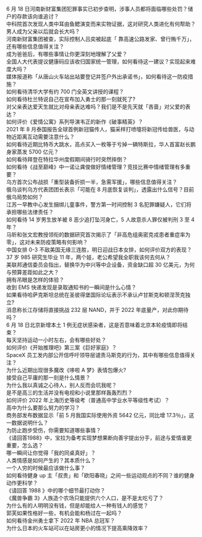 6 月 18 日河南新财富集团犯罪事实已初步查明，涉事人员都将面临哪些处罚？储户的存款该向谁追讨？  
中科院首次发现人类中耳由鱼鳃演变而来实物证据，这对研究人类进化有何帮助？  
男人成为父亲以后就会长大吗？  
河南新财富集团被查，实际控制人吕奕被起底「 靠高速公路发家、曾行贿千万」，还有哪些信息值得关注？  
成为爸爸后，有哪些事情让你更深刻地理解了父爱？  
全国人大代表提议健康码应该收归国家统一管理，如何看待这一建议？实现起来难度大吗？  
媒体报道称「从唐山火车站出站要登记并签户外出承诺书」，如何看待这一防疫措施？  
如何看待清华大学有约 700 门全英文讲授的课程？  
如何看待杜兰特说自己在宣布加入勇士的那一刻就死了?  
对父亲表达爱天生就比对母亲表达难吗？我们是不是先天就「吝啬」对父爱的表达？  
如何评价《爱情公寓》系列导演韦正的新作《破事精英》？  
2021 年 8 月泰国报告全球首例新冠猫传人，猫采样打喷嚏将新冠传给兽医，与动物近距离互动需要注意什么？  
如何看待近期比特币大跳水，高点买入一枚等于亏掉一辆特斯拉，华人首富赵长鹏身家蒸发 5700 亿元？  
如何看待拜登在特拉华州度假期间骑行时突然摔倒？  
如何看待《战至巅峰》中一诺让龚俊做好情绪管理？竞技比赛中情绪管理有多重要？  
乌方首次公布战损「重型装备折损一半，急需军援」，哪些信息值得关注？  
俄乌谈判乌方代表团团长表示「可能在 8 月底恢复谈判」，透露出什么信号？目前俄乌局势如何？  
江苏一早教中心发生捆绑儿童事件，警方第一时间控制  3 名犯罪嫌疑人，它们将承担哪些法律责任？  
如何看待 14 岁男生放羊被 8 恶少追打坠河身亡，5 人故意杀人罪仅被判刑 3 至 4 年？  
马昕和张文宏教授领衔的数据研究首次揭示了「非高危组奥密克戎患者重症率为零」，这对未来防疫策略有何影响？  
中国女排 0-3 不敌美国无缘三连胜，明日迎战日本女排，如何评价双方的表现？  
37 岁 985 研究生毕业 11 年，两个娃，老公希望我全职我该何去何从？  
美联邦通信委员会指出，替换华为中兴等中企设备，资金缺口超 30 亿美元，为何与预算差距如此之大？  
拥有吊眼是怎样的体验？  
收到 EMS 快递发现是录取通知书的一瞬间是什么心情？  
如果看待哈萨克斯坦总统在圣彼得堡国际论坛表示不承认卢甘斯克和顿涅茨克独立?  
消息称长江存储将直接挑战 232 层 NAND，并于 2022 年底量产，对此你期待吗？  
6 月 18 日北京新增本土 1 例无症状感染者，这是否意味着北京本轮疫情即将结束？  
每天坚持运动一小时左右，会有哪些好处？  
如何评价《开始推理吧》第三案《巨好家庭》？  
SpaceX 员工发内部公开信呼吁领导层谴责马斯克的行为，其中有哪些信息值得关注？  
为什么近期出现很多魔改《哆啦 A 梦》表情包爆火?  
接受自己平庸的那一刻是什么情景？  
为什么我以真诚之心待人，别人反而会坑我呢？  
是不是高三的生活并没有电视和小说里那样轰轰烈烈？  
如何评价 2022 年上海历史等级考（普通高中学业水平等级性考试）？  
高中为什么要那么努力的学习？  
商务部发布数据显示「前 5 月我国实际使用外资 5642 亿元，同比增 17.3％」，这一数据说明什么？  
为防止跑步受伤，你需要知道哪些事情？  
《请回答1988》中，宝拉为备考实现梦想果断向善宇提出分手，前途与爱情谁更重要，怎么选？  
哪一瞬间让你觉得「我的同桌真好」？  
人类情感是如何产生的？其本质什么？  
一个人穷的时候最应该做什么事？  
如何看待健身 up 主「叔贵」和「欧阳春晓」之间一些运动观点的不同？谁的健身动作更科学？  
《请回答 1988 》中的哪个细节最打动你？  
《魔兽争霸 3》人族造个农场只能提供六个人口，是不是太吃亏了？  
为什么有的人明明没有钱，但是却能给人一种有钱人的感觉？  
郭芙如果性格好一些，有机会能和杨过在一起吗？  
如何看待金州勇士拿下 2022 年 NBA 总冠军？  
为什么日本的火车站可以在站房更小的情况下提高乘降效率？  
